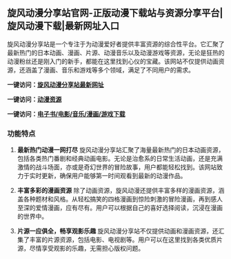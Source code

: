 
<h2>旋风动漫分享站官网-正版动漫下载站与资源分享平台|旋风动漫下载|最新网址入口</h2>

旋风动漫分享站是一个专注于为动漫爱好者提供丰富资源的综合性平台。它汇聚了最新热门的日本动画、漫画、片源、动漫音乐以及动漫游戏等资源，无论是狂热的动漫粉丝还是刚入门的新手，都能在这里找到心仪的宝藏。该网站不仅提供动画资源，还涵盖了漫画、音乐和游戏等多个领域，满足了不同用户的需求。

<p><strong>一键访问：</strong><a href="https://www.xxsnav.com/sites/15967.html" target="_blank" ><strong>旋风动漫分享站最新网址</strong></a></p>
<p><strong>一键访问：</strong><a href="https://www.xxsnav.com/favorites/dongmanziyuan" target="_blank" ><strong>动漫资源</strong></a></p>
<p><strong>一键访问：</strong><a href="https://wangpanziyuan.pages.dev/" target="_blank" ><strong>电子书/电影/音乐/漫画/游戏下载</strong></a></p>

### 功能特点
1. **最新热门动漫一网打尽**
   旋风动漫分享站汇聚了海量最新热门的日本动画资源，包括各类热门番剧和经典动画电影。无论是治愈系的日常生活动画，还是充满激情的战斗场面，亦或是奇幻世界的冒险故事，用户都能轻松找到。该网站致力于实时更新，确保用户能够第一时间观看到最新的动漫作品。

2. **丰富多彩的漫画资源**
   除了动画资源，旋风动漫还提供丰富多样的漫画资源，涵盖各种题材和风格。从轻松搞笑的四格漫画到惊险刺激的冒险漫画，再到感人至深的爱情漫画，应有尽有。用户可以根据自己的喜好选择阅读，沉浸在漫画的世界中。

3. **片源一应俱全，畅享观影乐趣**
   旋风动漫分享站不仅提供动画和漫画资源，还汇集了丰富的片源资源，包括电影、电视剧等。用户可以在这里找到各类优质片源，尽情享受观影的乐趣，无需担心版权问题。

